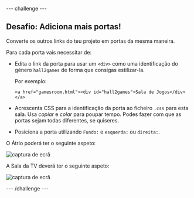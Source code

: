 --- challenge ---

## Desafio: Adiciona mais portas!

Converte os outros links do teu projeto em portas da mesma maneira.

Para cada porta vais necessitar de:

+ Edita o link da porta para usar um `<div>` como uma identificação do género `hall2games` de forma que consigas estilizar-la.
    
    Por exemplo:
    
    `<a href="gamesroom.html"><div id="hall2games">Sala de Jogos</div></a>`

+ Acrescenta CSS para a identificação da porta ao ficheiro `.css` para esta sala. Usa *copiar* e *colar* para poupar tempo. Podes fazer com que as portas sejam todas diferentes, se quiseres.

+ Posiciona a porta utilizando `Fundo:` e `esquerda:` ou `direita:`.

O Átrio poderá ter o seguinte aspeto:

![captura de ecrã](images/rooms-hall-doors.png)

A Sala da TV deverá ter o seguinte aspeto:

![captura de ecrã](images/rooms-tvroom-door.png)

--- /challenge ---